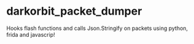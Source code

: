 # darkorbit_packet_dumper
Hooks flash functions and calls Json.Stringify on packets using python, frida and javascrip!
